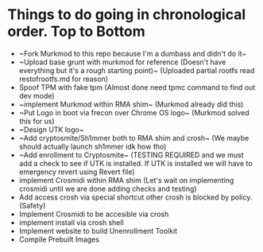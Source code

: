 # Things to do going in chronological order. Top to Bottom
- ~Fork Murkmod to this repo because I'm a dumbass and didn't do it~
- ~Upload base grunt with murkmod for reference (Doesn't have everything but it's a rough starting point)~ (Uploaded partial rootfs read restofrootfs.md for reason)
- Spoof TPM with fake tpm (Almost done need tpmc command to find out dev mode)
- ~implement Murkmod within RMA shim~ (Murkmod already did this)
- ~Put Logo in boot via frecon over Chrome OS logo~ (Murkmod solved this for us)
- ~Design UTK logo~
- ~Add cryptosmite/Sh1mmer both to RMA shim and crosh~ (We maybe should actually launch sh1mmer idk how tho)
- ~Add enrollment to Cryptosmite~ (TESTING REQUIRED and we must add a check to see if UTK is installed. If UTK is installed we will have to emergency revert using Revert file)
- implement Crosmidi within RMA shim (Let's wait on implementing crosmidi until we are done adding checks and testing)
- Add access crosh via special shortcut other crosh is blocked by policy. (Safety)
- Implement Crosmidi to be accesible via crosh
- implement install via crosh shell
- Implement website to build Unenrollment Toolkit
- Compile Prebuilt Images
